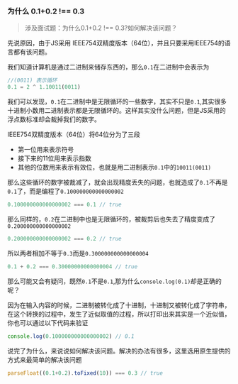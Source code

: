 ### 为什么 0.1+0.2 !== 0.3

> 涉及面试题：为什么0.1+0.2 !== 0.3?如何解决该问题？

先说原因，由于JS采用 IEEE754双精度版本（64位），并且只要采用IEEE754的语言都有该问题。

我们知道计算机是通过二进制来储存东西的，那么`0.1`在二进制中会表示为

```js
//(0011) 表示循环
0.1 = 2 ^ 1.10011(0011)
```

我们可以发现，`0.1`在二进制中是无限循环的一些数字，其实不只是`0.1`,其实很多十进制小数用二进制表示都是无限循环的。这样其实没什么问题，但是JS采用的浮点数标准却会裁掉我们的数字。

IEEE754双精度版本（64位）将64位分为了三段

- 第一位用来表示符号
- 接下来的11位用来表示指数
- 其他的位数用来表示有效位，也就是用二进制表示`0.1`中的`10011(0011)`

那么这些循环的数字被裁减了，就会出现精度丢失的问题，也就造成了`0.1`不再是`0.1`了，而是编程了`0.100000000000000002`

```js
0.100000000000000002 === 0.1 // true
```

那么同样的，`0.2`在二进制中也是无限循环的，被裁剪后也失去了精度变成了`0.200000000000000002`

```js
0.200000000000000002 === 0.2 // true
```

所以两者相加不等于`0.3`而是`0.300000000000000004`

```js
0.1 + 0.2 === 0.30000000000000004 // true
```

那么可能又会有疑问，既然`0.1`不是`0.1`,那为什么`console.log(0.1)`却是正确的呢？

因为在输入内容的时候，二进制被转化成了十进制，十进制又被转化成了字符串，在这个转换的过程中，发生了近似取值的过程，所以打印出来其实是一个近似值，你也可以通过以下代码来验证

```js
console.log(0.100000000000000002) // 0.1
```

说完了为什么，来说说如何解决该问题。解决的办法有很多，这里选用原生提供的方式来最简单的解决该问题

```js
parseFloat((0.1+0.2).toFixed(10)) === 0.3 // true
```

